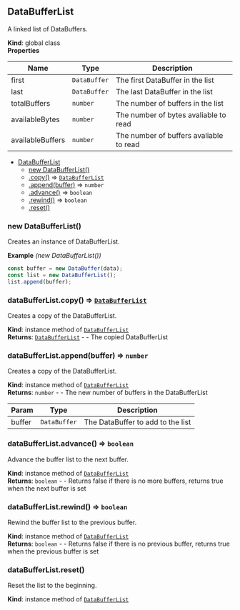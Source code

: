 <a name="DataBufferList"></a>

## DataBufferList
A linked list of DataBuffers.

**Kind**: global class  
**Properties**

| Name | Type | Description |
| --- | --- | --- |
| first | <code>DataBuffer</code> | The first DataBuffer in the list |
| last | <code>DataBuffer</code> | The last DataBuffer in the list |
| totalBuffers | <code>number</code> | The number of buffers in the list |
| availableBytes | <code>number</code> | The number of bytes avaliable to read |
| availableBuffers | <code>number</code> | The number of buffers avaliable to read |


* [DataBufferList](#DataBufferList)
    * [new DataBufferList()](#new_DataBufferList_new)
    * [.copy()](#DataBufferList+copy) ⇒ [<code>DataBufferList</code>](#DataBufferList)
    * [.append(buffer)](#DataBufferList+append) ⇒ <code>number</code>
    * [.advance()](#DataBufferList+advance) ⇒ <code>boolean</code>
    * [.rewind()](#DataBufferList+rewind) ⇒ <code>boolean</code>
    * [.reset()](#DataBufferList+reset)

<a name="new_DataBufferList_new"></a>

### new DataBufferList()
Creates an instance of DataBufferList.

**Example** *(new DataBufferList())*  
```js
const buffer = new DataBuffer(data);
const list = new DataBufferList();
list.append(buffer);
```
<a name="DataBufferList+copy"></a>

### dataBufferList.copy() ⇒ [<code>DataBufferList</code>](#DataBufferList)
Creates a copy of the DataBufferList.

**Kind**: instance method of [<code>DataBufferList</code>](#DataBufferList)  
**Returns**: [<code>DataBufferList</code>](#DataBufferList) - - The copied DataBufferList  
<a name="DataBufferList+append"></a>

### dataBufferList.append(buffer) ⇒ <code>number</code>
Creates a copy of the DataBufferList.

**Kind**: instance method of [<code>DataBufferList</code>](#DataBufferList)  
**Returns**: <code>number</code> - - The new number of buffers in the DataBufferList  

| Param | Type | Description |
| --- | --- | --- |
| buffer | <code>DataBuffer</code> | The DataBuffer to add to the list |

<a name="DataBufferList+advance"></a>

### dataBufferList.advance() ⇒ <code>boolean</code>
Advance the buffer list to the next buffer.

**Kind**: instance method of [<code>DataBufferList</code>](#DataBufferList)  
**Returns**: <code>boolean</code> - - Returns false if there is no more buffers, returns true when the next buffer is set  
<a name="DataBufferList+rewind"></a>

### dataBufferList.rewind() ⇒ <code>boolean</code>
Rewind the buffer list to the previous buffer.

**Kind**: instance method of [<code>DataBufferList</code>](#DataBufferList)  
**Returns**: <code>boolean</code> - - Returns false if there is no previous buffer, returns true when the previous buffer is set  
<a name="DataBufferList+reset"></a>

### dataBufferList.reset()
Reset the list to the beginning.

**Kind**: instance method of [<code>DataBufferList</code>](#DataBufferList)  
